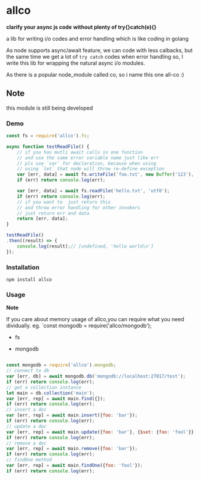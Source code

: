 # allco 

**clarify your async js code**
**without plenty of try{}catch(e){}**

a lib for writing i/o codes and error handling  which is like coding in golang

  As node supports async/await feature, we can code with less calbacks, but the same time we get a lot of `try catch` codes when error handling
so, I write this lib for wrapping the natural async i/o modules.

 As there is a popular node_module called co, so  i name this one all-co :)

## Note
this module is still being developed

### Demo

```javascript
const fs = require('allco').fs;

async function testReadFile() {
	// if you has mutli await calls in one function
	// and use the same error variable name just like err
	// pls use `var` for declaration, because when using
	// using `let` that node will throw re-define exception
	var [err, data] = await fs.writeFile('foo.txt', new Buffer('123'), 'utf8');
	if (err) return console.log(err);

	var [err, data] = await fs.readFile('hello.txt', 'utf8');
	if (err) return console.log(err);
	// if you want to  just return this 
	// and throw error handling for other invokers
	// just return err and data
	return [err, data];
}

testReadFile()
.then((result) => {
	console.log(result);// [undefined, 'hello world\n']
});
```

### Installation

```shell
npm install allco
```
### Usage

**Note**

If you care about memory usage of allco,you can require what you need dividually.
eg. `const mongodb = require('allco/mongodb');

* fs

* mongodb

```javascript

const mongodb = require('allco').mongodb;
// connect to db
var [err, db] = await mongodb.db('mongodb://localhost:27017/test');
if (err) return console.log(err);	
// get a collection instance
let main = db.collection('main');
var [err, rep] = await main.find({});
if (err) return console.log(err);	
// insert a doc
var [err, rep] = await main.insert({foo: 'bar'});
if (err) return console.log(err);
// update a doc
var [err, rep] = await main.update({foo: 'bar'}, {$set: {foo: 'fool'}}, {multi: true});
if (err) return console.log(err);
// remove a doc
var [err, rep] = await main.remove({foo: 'bar'});
if (err) return console.log(err);
// findOne method
var [err, rep] = await main.findOne({foo: 'fool'});
if (err) return console.log(err);

```
